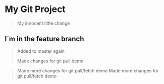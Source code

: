 # My Git Project

> My innocent little change

## I´m in the feature branch

> Added to master again

> Made changes for git pull demo

> Made more changes for git pull/fetch demo
> Made more changes for git pull/fetch demo

